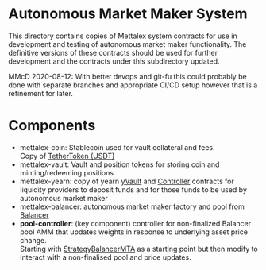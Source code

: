 # Autonomous Market Maker System
This directory contains copies of Mettalex system contracts for use in development
and testing of autonomous market maker functionality.  The definitive versions of
these contracts should be used for further development and the contracts under this
subdirectory updated.  

MMcD 2020-08-12: With better devops and git-fu this could probably be done with separate
branches and appropriate CI/CD setup however that is a refinement for later.

# Components
* mettalex-coin: Stablecoin used for vault collateral and fees.  
  Copy of [TetherToken (USDT)](https://etherscan.io/address/0xdac17f958d2ee523a2206206994597c13d831ec7#code)
* mettalex-vault: Vault and position tokens for storing coin and minting/redeeming positions 
* mettalex-yearn: copy of yearn [yVault](https://etherscan.io/address/0x5dbcf33d8c2e976c6b560249878e6f1491bca25c#code)
  and [Controller](https://etherscan.io/address/0x31317f9a5e4cc1d231bdf07755c994015a96a37c#code) contracts for liquidity providers to deposit funds and for 
  those funds to be used by autonomous market maker
* mettalex-balancer: autonomous market maker factory and pool from 
  [Balancer](https://docs.balancer.finance/smart-contracts/addresses) 
* **pool-controller**: (key component) controller for non-finalized Balancer pool AMM that 
  updates weights in response to underlying asset price change.  
  Starting with [StrategyBalancerMTA](https://etherscan.io/address/0x15f8afe8e14a91814808fb14cdf25feca4bd835a#code) as
  a starting point but then modify to interact with a non-finalised pool and price updates.

